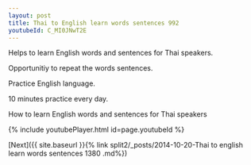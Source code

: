 ```yaml
---
layout: post
title: Thai to English learn words sentences 992 
youtubeId: C_MI0JNwT2E
---
```

 
 
Helps to learn English words and sentences for Thai speakers.

Opportunitiy to repeat the words sentences. 

Practice English language. 
 
10 minutes practice every day. 
 
How to learn English words and sentences for Thai speakers 
 
{% include youtubePlayer.html id=page.youtubeId %}
 
 
[Next]({{ site.baseurl }}{% link  split2/_posts/2014-10-20-Thai to english learn words sentences 1380 .md%})
 
